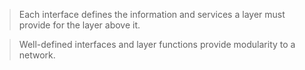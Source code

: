 
>Each interface defines the information and services a layer must provide for the layer above it.

> Well-defined interfaces and layer functions provide modularity to a network.

